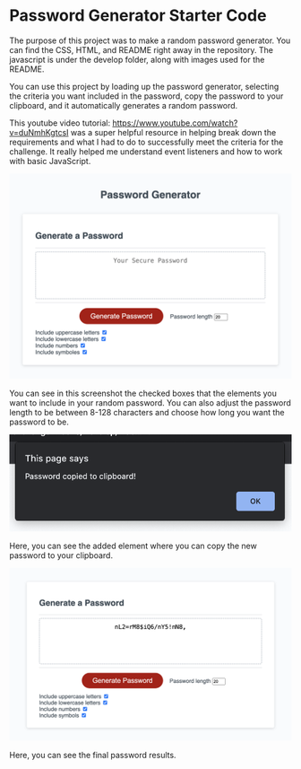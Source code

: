 # **Password Generator Starter Code**

The purpose of this project was to make a random password generator. You can find the CSS, HTML, and README right away in the repository. The javascript is under the develop folder, along with images used for the README.

You can use this project by loading up the password generator, selecting the criteria you want included in the password, copy the password to your clipboard, and it automatically generates a random password.

This youtube video tutorial: https://www.youtube.com/watch?v=duNmhKgtcsI was a super helpful resource in helping break down the requirements and what I had to do to successfully meet the criteria for the challenge. It really helped me understand event listeners and how to work with basic JavaScript.

![password generator](./Develop/images/Screen%20Shot%202024-02-24%20at%2011.22.04%20PM.png)

You can see in this screenshot the checked boxes that the elements you want to include in your random password. You can also adjust the password length to be between 8-128 characters and choose how long you want the password to be.

![copyclipboard](./Develop/images/clipboard.png/)

Here, you can see the added element where you can copy the new password to your clipboard.

![password](./Develop/images/password%20a.png)

Here, you can see the final password results.
